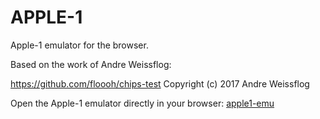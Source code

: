 # APPLE-1

Apple-1 emulator for the browser.

Based on the work of Andre Weissflog:

https://github.com/floooh/chips-test
Copyright (c) 2017 Andre Weissflog

Open the Apple-1 emulator directly in your browser: [apple1-emu](https://nippur72.github.io/apple1-emu/)




